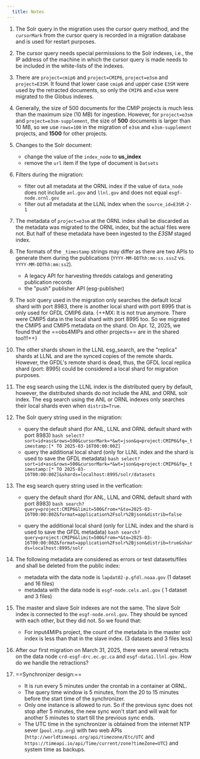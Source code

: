 ```yaml
---
  title: Notes
---
```


1. The Solr query in the migration uses the cursor query method, and the `cursorMark` from the cursor query is recorded in a migration database and is used for restart purposes.

2. The cursor query needs special permissions to the Solr indexes, i.e., the IP address of the machine in which the cursor query is made needs to be included in the white-lists of the indexes.

3. There are `project=cmip6` and `project=CMIP6`, `project=e3sm` and `project=E3SM`. It found that lower case `cmip6` and upper case `E3SM` were used by the retracted documents, so only the `CMIP6` and `e3sm` were migrated to the Globus indexes.

4. Generally, the size of 500 documents for the CMIP projects is much less than the maximum size (10 MB) for ingestion. However, for `project=e3sm` and `project=e3sm-supplement`, 
the size of **500** documents is larger than 10 MB, so we use `rows=100` in the migration of `e3sm` and `e3sm-supplement` projects, and **1500** for other projects.

5. Changes to the Solr document:
    - change the value of the `index_node` to __us_index__
    - remove the `url` item if the type of document is `Datsets`

6. Filters during the migration:
    - filter out all metadata at the ORNL index if the value of `data_node` does not include `anl.gov` and `llnl.gov` and does not equal `esgf-node.ornl.gov`
    - filter out all metadata at the LLNL index when the `source_id=E3SM-2-1`

7. The metadata of `project=e3sm` at the ORNL index shall be discarded as the metadata was migrated to the ORNL index, but the actual files were not. But half of these metadata have been ingested to the *E3SM* staged index.

8. The formats of the `_timestamp` strings may differ as there are two APIs to generate them during the publications (`YYYY-MM-DDThh:mm:ss.sssZ` vs. `YYYY-MM-DDThh:mm:ssZ`).
    - A legacy API for harvesting thredds catalogs and generating publication records
    - the "push" publisher API (esg-publisher)

9. The solr query used in the migration only searches the default local shard with port 8983, there is another local shard with port 8995 that is only used for GFDL CMIP6 data. {++MX: It is not true anymore. 
There were CMIP5 data in the local shard with port 8995 too. So we migrated the CMIP5 and CMIP5 metadata on the shard. On Apr. 12, 2025, we found that the ==obs4MIPs and other projects== are in the shared too!!!++}

10. The other shards shown in the LLNL esg_search, are the "replica" shards at LLNL and are the synced copies of the remote shards. However, the GFDL's remote shard is dead,
thus, the GFDL local replica shard (port: 8995) could be considered a local shard for migration purposes.

11. The esg search using the LLNL index is the distributed query by default, however, the distributed shards do not include the ANL and ORNL solr index. 
The esg search using the ANL or ORNL indexes only searches their local shards even when `distrib=True`.

12. The Solr query string used in the migration:
    - query the default shard (for ANL, LLNL and ORNL default shard with port 8983)
          ```bash
          select?sort=id+asc&rows=500&cursorMark=*&wt=json&q=project:CMIP6&fq=_timestamp:[* TO 2025-03-16T00:00:00Z]
          ```
    - query the additional local shard (only for LLNL index and the shard is used to save the GFDL metadata)
          ```bash
          select?sort=id+asc&rows=500&cursorMark=*&wt=json&q=project:CMIP6&fq=_timestamp:[* TO 2025-03-16T00:00:00Z]&shards=localhost:8995/solr/datasets
          ```

13. The esg search query string used in the verfication:
    - query the default shard (for ANL, LLNL and ORNL default shard with port 8983)
          ```bash
          search?query=project:CMIP6&limit=500&from=*&to=2025-03-16T00:00:00Z&format=application%2Fsolr%2Bjson&distrib=false
          ```

    - query the additional local shard (only for LLNL index and the shard is used to save the GFDL metadata)
          ```bash
          search?query=project:CMIP6&limit=500&from=*&to=2025-03-16T00:00:00Z&format=application%2Fsolr%2Bjson&distrib=true&shards=localhost:8995/solr
          ```


14. The following metadata are considered as errors or test datasets/files and shall be deleted from the public index:
    - metadata with the data node is `lapdat02-p.gfdl.noaa.gov` (1 dataset and 16 files)
    - metadata with the data node is `esgf-node.cels.anl.gov` ( 1 dataset and 3 files)


15. The master and slave Solr indexes are not the same. The slave Solr index is connected to the `esgf-node.ornl.gov`. They should be synced with each other, but they did not. So we found that:
    - For input4MIPs project, the count of the metadata in the master solr index is less than that in the slave index. (3 datasets and 3 files less)

16. After our first migration on March 31, 2025, there were several retracts on the data node `crd-esgf-drc.ec.gc.ca` and `esgf-data1.llnl.gov`. How do we handle the retractions?

17. ==Synchronizer design:==

    - It is run every 5 minutes under the crontab in a container at ORNL.
    - The query time window is 5 minutes, from the 20 to 15 minutes before the start time of the synchronizer.
    - Only one instance is allowed to run. So if the previous sync does not stop after 5 minutes, the new sync won't start and will wait for another 5 minutes to start till the previous sync ends.
    - The UTC time in the synchronizer is obtained from the internet NTP sever (`pool.ntp.org`) with two web APIs 
      (`http://worldtimeapi.org/api/timezone/Etc/UTC` and `https://timeapi.io/api/Time/current/zone?timeZone=UTC`) and system time as backups.

